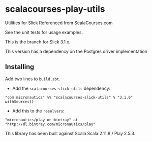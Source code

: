 # scalacourses-play-utils
Utilities for Slick Referenced from ScalaCourses.com

See the unit tests for usage examples.

This is the branch for Slick 3.1.x.

This version has a dependency on the Postgres driver implementation

## Installing ##

Add two lines to `build.sbt`.

 * Add the `scalacourses-slick-utils` dependency:
````
"com.micronautics" %% "scalacourses-slick-utils" % "3.1.0" withSources()
````

 * Add this to the `resolvers`:
````
"micronautics/play on bintray" at "http://dl.bintray.com/micronautics/play"
````

This library has been built against Scala Scala 2.11.8 / Play 2.5.3.
